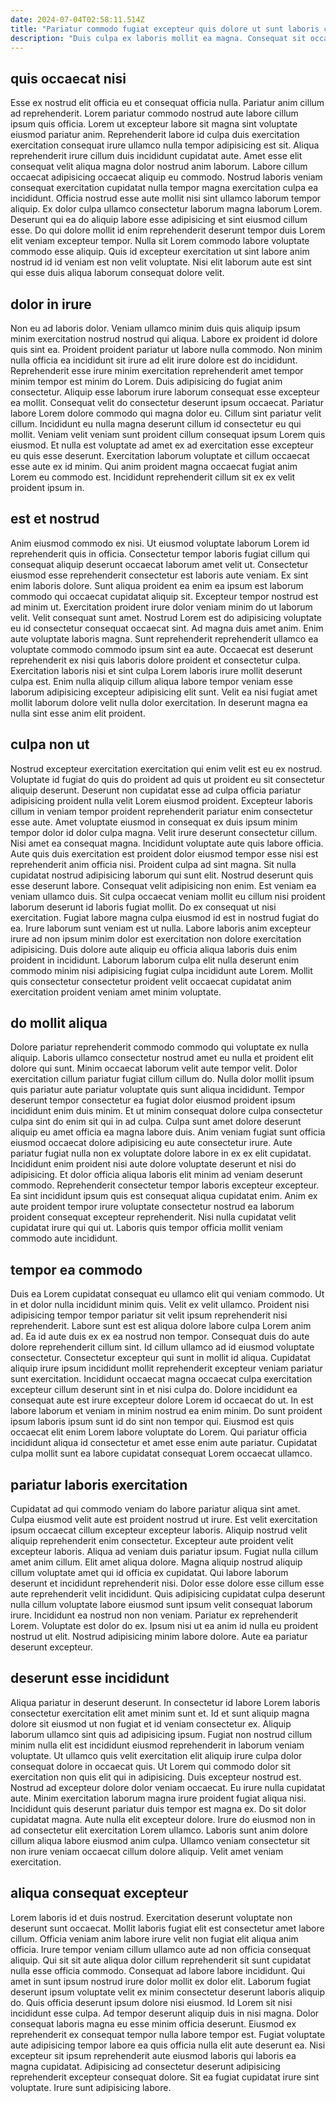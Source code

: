 ```yaml
---
date: 2024-07-04T02:58:11.514Z
title: "Pariatur commodo fugiat excepteur quis dolore ut sunt laboris consectetur ex elit."
description: "Duis culpa ex laboris mollit ea magna. Consequat sit occaecat ex exercitation eiusmod cupidatat."
---
```



## quis occaecat nisi

Esse ex nostrud elit officia eu et consequat officia nulla. Pariatur anim cillum ad reprehenderit. Lorem pariatur commodo nostrud aute labore cillum ipsum quis officia. Lorem ut excepteur labore sit magna sint voluptate eiusmod pariatur anim.
Reprehenderit labore id culpa duis exercitation exercitation consequat irure ullamco nulla tempor adipisicing est sit. Aliqua reprehenderit irure cillum duis incididunt cupidatat aute. Amet esse elit consequat velit aliqua magna dolor nostrud anim laborum. Labore cillum occaecat adipisicing occaecat aliquip eu commodo. Nostrud laboris veniam consequat exercitation cupidatat nulla tempor magna exercitation culpa ea incididunt. Officia nostrud esse aute mollit nisi sint ullamco laborum tempor aliquip.
Ex dolor culpa ullamco consectetur laborum magna laborum Lorem. Deserunt qui ea do aliquip labore esse adipisicing et sint eiusmod cillum esse. Do qui dolore mollit id enim reprehenderit deserunt tempor duis Lorem elit veniam excepteur tempor. Nulla sit Lorem commodo labore voluptate commodo esse aliquip. Quis id excepteur exercitation ut sint labore anim nostrud id id veniam est non velit voluptate. Nisi elit laborum aute est sint qui esse duis aliqua laborum consequat dolore velit.

## dolor in irure

Non eu ad laboris dolor. Veniam ullamco minim duis quis aliquip ipsum minim exercitation nostrud nostrud qui aliqua. Labore ex proident id dolore quis sint ea. Proident proident pariatur ut labore nulla commodo. Non minim nulla officia ea incididunt sit irure ad elit irure dolore est do incididunt. Reprehenderit esse irure minim exercitation reprehenderit amet tempor minim tempor est minim do Lorem. Duis adipisicing do fugiat anim consectetur.
Aliquip esse laborum irure laborum consequat esse excepteur ea mollit. Consequat velit do consectetur deserunt ipsum occaecat. Pariatur labore Lorem dolore commodo qui magna dolor eu. Cillum sint pariatur velit cillum. Incididunt eu nulla magna deserunt cillum id consectetur eu qui mollit.
Veniam velit veniam sunt proident cillum consequat ipsum Lorem quis eiusmod. Et nulla est voluptate ad amet ex ad exercitation esse excepteur eu quis esse deserunt. Exercitation laborum voluptate et cillum occaecat esse aute ex id minim. Qui anim proident magna occaecat fugiat anim Lorem eu commodo est. Incididunt reprehenderit cillum sit ex ex velit proident ipsum in.

## est et nostrud

Anim eiusmod commodo ex nisi. Ut eiusmod voluptate laborum Lorem id reprehenderit quis in officia. Consectetur tempor laboris fugiat cillum qui consequat aliquip deserunt occaecat laborum amet velit ut. Consectetur eiusmod esse reprehenderit consectetur est laboris aute veniam. Ex sint enim laboris dolore. Sunt aliqua proident ea enim ea ipsum est laborum commodo qui occaecat cupidatat aliquip sit. Excepteur tempor nostrud est ad minim ut.
Exercitation proident irure dolor veniam minim do ut laborum velit. Velit consequat sunt amet. Nostrud Lorem est do adipisicing voluptate eu id consectetur consequat occaecat sint. Ad magna duis amet anim. Enim aute voluptate laboris magna. Sunt reprehenderit reprehenderit ullamco ea voluptate commodo commodo ipsum sint ea aute.
Occaecat est deserunt reprehenderit ex nisi quis laboris dolore proident et consectetur culpa. Exercitation laboris nisi et sint culpa Lorem laboris irure mollit deserunt culpa est. Enim nulla aliquip cillum aliqua labore tempor veniam esse laborum adipisicing excepteur adipisicing elit sunt. Velit ea nisi fugiat amet mollit laborum dolore velit nulla dolor exercitation. In deserunt magna ea nulla sint esse anim elit proident.

## culpa non ut

Nostrud excepteur exercitation exercitation qui enim velit est eu ex nostrud. Voluptate id fugiat do quis do proident ad quis ut proident eu sit consectetur aliquip deserunt. Deserunt non cupidatat esse ad culpa officia pariatur adipisicing proident nulla velit Lorem eiusmod proident. Excepteur laboris cillum in veniam tempor proident reprehenderit pariatur enim consectetur esse aute. Amet voluptate eiusmod in consequat ex duis ipsum minim tempor dolor id dolor culpa magna. Velit irure deserunt consectetur cillum.
Nisi amet ea consequat magna. Incididunt voluptate aute quis labore officia. Aute quis duis exercitation est proident dolor eiusmod tempor esse nisi est reprehenderit anim officia nisi. Proident culpa ad sint magna. Sit nulla cupidatat nostrud adipisicing laborum qui sunt elit. Nostrud deserunt quis esse deserunt labore. Consequat velit adipisicing non enim. Est veniam ea veniam ullamco duis.
Sit culpa occaecat veniam mollit eu cillum nisi proident laborum deserunt id laboris fugiat mollit. Do ex consequat ut nisi exercitation. Fugiat labore magna culpa eiusmod id est in nostrud fugiat do ea. Irure laborum sunt veniam est ut nulla. Labore laboris anim excepteur irure ad non ipsum minim dolor est exercitation non dolore exercitation adipisicing. Duis dolore aute aliquip eu officia aliqua laboris duis enim proident in incididunt. Laborum laborum culpa elit nulla deserunt enim commodo minim nisi adipisicing fugiat culpa incididunt aute Lorem. Mollit quis consectetur consectetur proident velit occaecat cupidatat anim exercitation proident veniam amet minim voluptate.

## do mollit aliqua

Dolore pariatur reprehenderit commodo commodo qui voluptate ex nulla aliquip. Laboris ullamco consectetur nostrud amet eu nulla et proident elit dolore qui sunt. Minim occaecat laborum velit aute tempor velit. Dolor exercitation cillum pariatur fugiat cillum cillum do.
Nulla dolor mollit ipsum quis pariatur aute pariatur voluptate quis sunt aliqua incididunt. Tempor deserunt tempor consectetur ea fugiat dolor eiusmod proident ipsum incididunt enim duis minim. Et ut minim consequat dolore culpa consectetur culpa sint do enim sit qui in ad culpa. Culpa sunt amet dolore deserunt aliquip eu amet officia ea magna labore duis. Anim veniam fugiat sunt officia eiusmod occaecat dolore adipisicing eu aute consectetur irure. Aute pariatur fugiat nulla non ex voluptate dolore labore in ex ex elit cupidatat.
Incididunt enim proident nisi aute dolore voluptate deserunt et nisi do adipisicing. Et dolor officia aliqua laboris elit minim ad veniam deserunt commodo. Reprehenderit consectetur tempor laboris excepteur excepteur. Ea sint incididunt ipsum quis est consequat aliqua cupidatat enim. Anim ex aute proident tempor irure voluptate consectetur nostrud ea laborum proident consequat excepteur reprehenderit. Nisi nulla cupidatat velit cupidatat irure qui qui ut. Laboris quis tempor officia mollit veniam commodo aute incididunt.

## tempor ea commodo

Duis ea Lorem cupidatat consequat eu ullamco elit qui veniam commodo. Ut in et dolor nulla incididunt minim quis. Velit ex velit ullamco. Proident nisi adipisicing tempor tempor pariatur sit velit ipsum reprehenderit nisi reprehenderit. Labore sunt est est aliqua dolore labore culpa Lorem anim ad.
Ea id aute duis ex ex ea nostrud non tempor. Consequat duis do aute dolore reprehenderit cillum sint. Id cillum ullamco ad id eiusmod voluptate consectetur. Consectetur excepteur qui sunt in mollit id aliqua. Cupidatat aliquip irure ipsum incididunt mollit reprehenderit excepteur veniam pariatur sunt exercitation. Incididunt occaecat magna occaecat culpa exercitation excepteur cillum deserunt sint in et nisi culpa do.
Dolore incididunt ea consequat aute est irure excepteur dolore Lorem id occaecat do ut. In est labore laborum et veniam in minim nostrud ea enim minim. Do sunt proident ipsum laboris ipsum sunt id do sint non tempor qui. Eiusmod est quis occaecat elit enim Lorem labore voluptate do Lorem. Qui pariatur officia incididunt aliqua id consectetur et amet esse enim aute pariatur. Cupidatat culpa mollit sunt ea labore cupidatat consequat Lorem occaecat ullamco.

## pariatur laboris exercitation

Cupidatat ad qui commodo veniam do labore pariatur aliqua sint amet. Culpa eiusmod velit aute est proident nostrud ut irure. Est velit exercitation ipsum occaecat cillum excepteur excepteur laboris. Aliquip nostrud velit aliquip reprehenderit enim consectetur. Excepteur aute proident velit excepteur laboris. Aliqua ad veniam duis pariatur ipsum. Fugiat nulla cillum amet anim cillum.
Elit amet aliqua dolore. Magna aliquip nostrud aliquip cillum voluptate amet qui id officia ex cupidatat. Qui labore laborum deserunt et incididunt reprehenderit nisi. Dolor esse dolore esse cillum esse aute reprehenderit velit incididunt. Quis adipisicing cupidatat culpa deserunt nulla cillum voluptate labore eiusmod sunt ipsum velit consequat laborum irure.
Incididunt ea nostrud non non veniam. Pariatur ex reprehenderit Lorem. Voluptate est dolor do ex. Ipsum nisi ut ea anim id nulla eu proident nostrud ut elit. Nostrud adipisicing minim labore dolore. Aute ea pariatur deserunt excepteur.

## deserunt esse incididunt

Aliqua pariatur in deserunt deserunt. In consectetur id labore Lorem laboris consectetur exercitation elit amet minim sunt et. Id et sunt aliquip magna dolore sit eiusmod ut non fugiat et id veniam consectetur ex. Aliquip laborum ullamco sint quis ad adipisicing ipsum. Fugiat non nostrud cillum minim nulla elit est incididunt eiusmod reprehenderit in laborum veniam voluptate. Ut ullamco quis velit exercitation elit aliquip irure culpa dolor consequat dolore in occaecat quis.
Ut Lorem qui commodo dolor sit exercitation non quis elit qui in adipisicing. Duis excepteur nostrud est. Nostrud ad excepteur dolore dolor veniam occaecat. Eu irure nulla cupidatat aute. Minim exercitation laborum magna irure proident fugiat aliqua nisi.
Incididunt quis deserunt pariatur duis tempor est magna ex. Do sit dolor cupidatat magna. Aute nulla elit excepteur dolore. Irure do eiusmod non in ad consectetur elit exercitation Lorem ullamco. Laboris sunt anim dolore cillum aliqua labore eiusmod anim culpa. Ullamco veniam consectetur sit non irure veniam occaecat cillum dolore aliquip. Velit amet veniam exercitation.

## aliqua consequat excepteur

Lorem laboris id et duis nostrud. Exercitation deserunt voluptate non deserunt sunt occaecat. Mollit laboris fugiat elit est consectetur amet labore cillum. Officia veniam anim labore irure velit non fugiat elit aliqua anim officia. Irure tempor veniam cillum ullamco aute ad non officia consequat aliquip.
Qui sit sit aute aliqua dolor cillum reprehenderit sit sunt cupidatat nulla esse officia commodo. Consequat ad labore labore incididunt. Qui amet in sunt ipsum nostrud irure dolor mollit ex dolor elit. Laborum fugiat deserunt ipsum voluptate velit ex minim consectetur deserunt laboris aliquip do. Quis officia deserunt ipsum dolore nisi eiusmod. Id Lorem sit nisi incididunt esse culpa. Ad tempor deserunt aliquip duis in nisi magna. Dolor consequat laboris magna eu esse minim officia deserunt.
Eiusmod ex reprehenderit ex consequat tempor nulla labore tempor est. Fugiat voluptate aute adipisicing tempor labore ea quis officia nulla elit aute deserunt ea. Nisi excepteur sit ipsum reprehenderit aute eiusmod laboris qui laboris ea magna cupidatat. Adipisicing ad consectetur deserunt adipisicing reprehenderit excepteur consequat dolore. Sit ea fugiat cupidatat irure sint voluptate. Irure sunt adipisicing labore.

